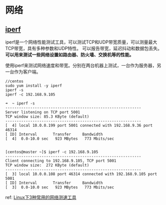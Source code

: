# 网络

## [iperf](#iperf)
iperf是一个网络性能测试工具，可以测试TCP和UDP带宽质量，可以测量最大TCP带宽，具有多种参数和UDP特性。
可以报告带宽，延迟抖动和数据包丢失。**可以用来测试一些网络设置如路由器、防火墙、交换机等的性能。**

使用iperf来测试网络速度和带宽。分别在两台机器上测试，一台作为服务器，另一台作为客户端。
```
//centos
sudo yum install -y iperf
iperf -s 
iperf -c 192.168.9.105

➜  ~ iperf -s
------------------------------------------------------------
Server listening on TCP port 5001
TCP window size: 85.3 KByte (default)
------------------------------------------------------------
[  4] local 10.0.0.199 port 5001 connected with 192.168.9.36 port 46314
[ ID] Interval       Transfer     Bandwidth
[  4]  0.0-10.0 sec   923 MBytes   773 Mbits/sec


[centos@master ~]$ iperf -c 192.168.9.105
------------------------------------------------------------
Client connecting to 192.168.9.105, TCP port 5001
TCP window size:  272 KByte (default)
------------------------------------------------------------
[  3] local 10.0.0.108 port 46314 connected with 192.168.9.105 port 5001
[ ID] Interval       Transfer     Bandwidth
[  3]  0.0-10.0 sec   923 MBytes   773 Mbits/sec
```
ref: [Linux下3种常用的网络测速工具](https://juejin.cn/post/6844904152108105742)



